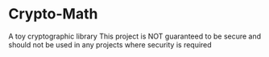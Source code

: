 # Crypto-Math
A toy cryptographic library
This project is NOT guaranteed to be secure and should not be used in any projects where security is required
